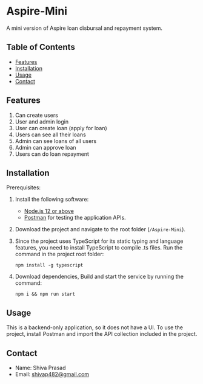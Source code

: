# Aspire-Mini

A mini version of Aspire loan disbursal and repayment system.

## Table of Contents

- [Features](#features)
- [Installation](#installation)
- [Usage](#usage)
- [Contact](#contact)

## Features

1. Can create users
2. User and admin login
3. User can create loan (apply for loan)
4. Users can see all their loans
5. Admin can see loans of all users
6. Admin can approve loan
7. Users can do loan repayment

## Installation

Prerequisites:
1. Install the following software:
   - [Node.js 12 or above](https://nodejs.org/en)
   - [Postman](https://www.postman.com/downloads/) for testing the application APIs.

2. Download the project and navigate to the root folder (`/Aspire-Mini`).

3. Since the project uses TypeScript for its static typing and language features, you need to install TypeScript to compile .ts files. Run the command in the project root folder:
   ```
   npm install -g typescript
   ```
4. Download dependencies, Build and start the service by running the command:
   ```
   npm i && npm run start
   ```

## Usage

This is a backend-only application, so it does not have a UI. To use the project, install Postman and import the API collection included in the project.


## Contact

- Name: Shiva Prasad
- Email: [shivap482@gmail.com](mailto:shivap482@gmail.com)

